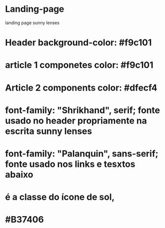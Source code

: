 # Landing-page
 landing page sunny lenses

 # Header background-color: #f9c101
 # article 1 componetes color: #f9c101
 # Article 2 components color: #dfecf4
 # font-family: "Shrikhand", serif; fonte usado no header propriamente na escrita sunny lenses
 # font-family: "Palanquin", sans-serif; fonte usado nos links e tesxtos abaixo

 # <i class='bx bxs-sun'></i> é a classe do ícone de sol,
 # #B37406
